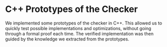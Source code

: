 # C++ Prototypes of the Checker

We implemented some prototypes of the checker in C++. This allowed us to quickly test possible implementations and optimizations, without going through a formal proof each time. The verified implementation was then guided by the knowledge we extracted from the prototypes.
